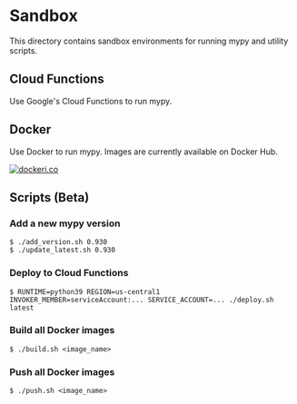 # Sandbox
This directory contains sandbox environments for running mypy and utility scripts.

## Cloud Functions
Use Google's Cloud Functions to run mypy.

## Docker
Use Docker to run mypy. Images are currently available on Docker Hub.

[![dockeri.co](https://dockeri.co/image/ymyzk/mypy-playground-sandbox)](https://hub.docker.com/r/ymyzk/mypy-playground-sandbox)

## Scripts (Beta)
### Add a new mypy version
```console
$ ./add_version.sh 0.930
$ ./update_latest.sh 0.930
```

### Deploy to Cloud Functions
```console
$ RUNTIME=python39 REGION=us-central1 INVOKER_MEMBER=serviceAccount:... SERVICE_ACCOUNT=... ./deploy.sh latest
```

### Build all Docker images
```console
$ ./build.sh <image_name>
```

### Push all Docker images
```console
$ ./push.sh <image_name>
```
